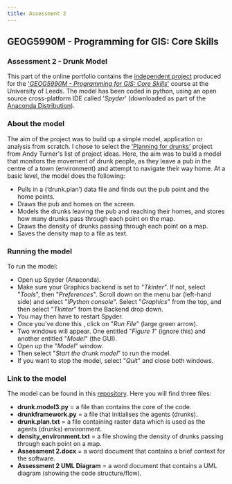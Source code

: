 ```yaml
---
title: Assessment 2
---
```

## GEOG5990M - Programming for GIS: Core Skills 
### Assessment 2 - Drunk Model
This part of the online portfolio contains the [independent project](https://github.com/Seanj15/Assessment-2-) produced for the ['*GEOG5990M - Programming for GIS: Core Skills*'](https://www.geog.leeds.ac.uk/courses/computing/) course at the University of Leeds. The model has been coded in python, using an open source cross-platform IDE called '*Spyder*' (downloaded as part of the [Anaconda Distribution](https://www.anaconda.com/distribution/)). 
### About the model
The aim of the project was to build up a simple model, application or analysis from scratch. I chose to select the ['Planning for drunks'](https://github.com/Seanj15/Assessment-2-) project from Andy Turner's list of project ideas. Here, the aim was to build a model that monitors the movement of drunk people, as they leave a pub in the centre of a town (environment) and attempt to navigate their way home.  At a basic level, the model does the following:
- Pulls in a (‘drunk.plan’) data file and finds out the pub point and the home points.
- Draws the pub and homes on the screen.
- Models the drunks leaving the pub and reaching their homes, and stores how many drunks pass through each point on the map.
- Draws the density of drunks passing through each point on a map.
- Saves the density map to a file as text.

### Running the model
To run the model:
- Open up Spyder (Anaconda).
- Make sure your Graphics backend is set to "*Tkinter*". If not, select "*Tools*", then "*Preferences*". Scroll down on the menu bar (left-hand side) and select "*IPython console*". Select "*Graphics*" from the top, and then select "*Tkinter*" from the Backend drop down.
- You may then have to restart Spyder.
- Once you've done this , click on "*Run File*" (large green arrow).
- Two windows will appear. One entitled "*Figure 1*" (ignore this) and another entitled "*Model*" (the GUI).
- Open up the "*Model*" window.
- Then select "*Start the drunk model*" to run the model.
- If you want to stop the model, select "*Quit*" and close both windows.

### Link to the model
The model can be found in this [repository](https://github.com/Seanj15/Assessment-2-).
Here you will find three files:
- **drunk.model3.py** = a file than contains the core of the code.
- **drunkframework.py** = a file that initialises the agents (drunks).
- **drunk.plan.txt** = a file containing raster data which is used as the agents (drunks) environment.
- **density_environment.txt** = a file showing the density of drunks passing through each point on a map.
- **Assessment 2.docx** = a word document that contains a brief context for the software.
- **Assessment 2 UML Diagram** = a word document that contains a UML diagram (showing the code structure/flow).
